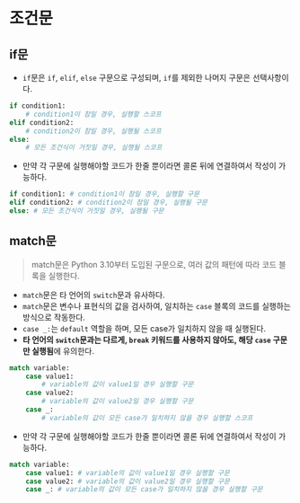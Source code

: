 # 조건문

## if문

- `if`문은 `if`, `elif`, `else` 구문으로 구성되며, `if`를 제외한 나머지 구문은 선택사항이다.

```py
if condition1:
    # condition1이 참일 경우, 실행할 스코프
elif condition2:
    # condition2이 참일 경우, 실행될 스코프
else:
    # 모든 조건식이 거짓일 경우, 실행될 스코프
```

- 만약 각 구문에 실행해야할 코드가 한줄 뿐이라면 콜론 뒤에 연결하여서 작성이 가능하다.

```py
if condition1: # condition1이 참일 경우, 실행할 구문
elif condition2: # condition2이 참일 경우, 실행될 구문
else: # 모든 조건식이 거짓일 경우, 실행될 구문
```

## match문

> match문은 Python 3.10부터 도입된 구문으로, 여러 값의 패턴에 따라 코드 블록을 실행한다.

- `match`문은 타 언어의 `switch`문과 유사하다.
- `match`문은 변수나 표현식의 값을 검사하여, 일치하는 `case` 블록의 코드를 실행하는 방식으로 작동한다.
- `case _:`는 `default` 역할을 하며, 모든 case가 일치하지 않을 때 실행된다.
- **타 언어의 `switch`문과는 다르게, `break` 키워드를 사용하지 않아도, 해당 `case` 구문만 실행됨**에 유의한다.

```py
match variable:
    case value1:
        # variable의 값이 value1일 경우 실행할 구문
    case value2:
        # variable의 값이 value2일 경우 실행할 구문
    case _:
        # variable의 값이 모든 case가 일치하지 않을 경우 실행할 스코프
```

- 만약 각 구문에 실행해야할 코드가 한줄 뿐이라면 콜론 뒤에 연결하여서 작성이 가능하다.

```py
match variable:
    case value1: # variable의 값이 value1일 경우 실행할 구문
    case value2: # variable의 값이 value2일 경우 실행할 구문
    case _: # variable의 값이 모든 case가 일치하지 않을 경우 실행할 구문
```
